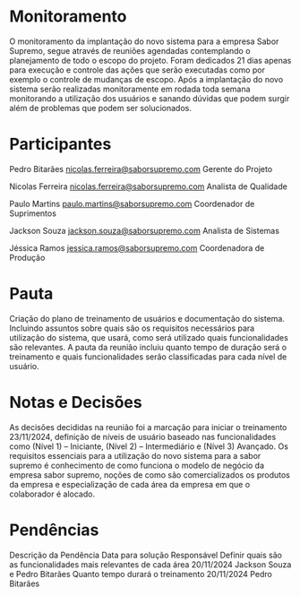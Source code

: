 # Monitoramento
O monitoramento da implantação do novo sistema para a empresa Sabor Supremo, segue através de reuniões agendadas contemplando o planejamento de todo o escopo do projeto. Foram dedicados 21 dias apenas para execução e controle das ações que serão executadas como por exemplo o controle de mudanças de escopo. Após a implantação do novo sistema serão realizadas monitoramente em rodada toda semana monitorando a utilização dos usuários e sanando dúvidas que podem surgir além de problemas que podem ser solucionados.

# Participantes
Pedro Bitarães 	nicolas.ferreira@saborsupremo.com	Gerente do Projeto

Nicolas Ferreira	nicolas.ferreira@saborsupremo.com	Analista de Qualidade

Paulo Martins	paulo.martins@saborsupremo.com	Coordenador de Suprimentos

Jackson Souza	jackson.souza@saborsupremo.com	Analista de Sistemas

Jéssica Ramos	jessica.ramos@saborsupremo.com	Coordenadora de Produção


# Pauta
Criação do plano de treinamento de usuários e documentação do sistema. Incluindo assuntos sobre quais são os requisitos necessários para utilização do sistema, que usará, como será utilizado quais funcionalidades são relevantes. A pauta da reunião incluiu quanto tempo de duração será o treinamento e quais funcionalidades serão classificadas para cada nível de usuário.

# Notas e Decisões
As decisões decididas na reunião foi a marcação para iniciar o treinamento 23/11/2024, definição de níveis de usuário baseado nas funcionalidades como (Nível 1) – Iniciante, (Nível 2) – Intermediário e (Nível 3) Avançado. Os requisitos essenciais para a utilização do novo sistema para a sabor supremo é conhecimento de como funciona o modelo de negócio da empresa sabor supremo, noções de como são comercializados os produtos da empresa e especialização de cada área da empresa em que o colaborador é alocado.

# Pendências
Descrição da Pendência	Data para solução	Responsável
Definir quais são as funcionalidades mais relevantes de cada área	20/11/2024	Jackson Souza e Pedro Bitarães
Quanto tempo durará o treinamento	20/11/2024	Pedro Bitarães



